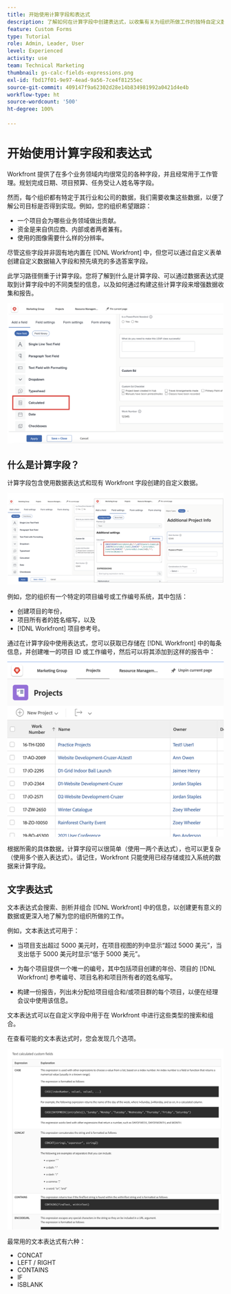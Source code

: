 ```yaml
---
title: 开始使用计算字段和表达式
description: 了解如何在计算字段中创建表达式，以收集有关为组织所做工作的独特自定义数据。
feature: Custom Forms
type: Tutorial
role: Admin, Leader, User
level: Experienced
activity: use
team: Technical Marketing
thumbnail: gs-calc-fields-expressions.png
exl-id: fbd17f01-9e97-4ead-9a56-7ce4f81255ec
source-git-commit: 409147f9a62302d28e14b834981992a0421d4e4b
workflow-type: ht
source-wordcount: '500'
ht-degree: 100%

---
```


# 开始使用计算字段和表达式

<!-- **Note**: The expression examples shown are simple and some may be mitigated by fields already supplied by  . However, the examples are used to illustrate the foundational knowledge needed in order to build expressions in Workfront.-->

Workfront 提供了在多个业务领域内均很常见的各种字段，并且经常用于工作管理。规划完成日期、项目预算、任务受让人姓名等字段。

然而，每个组织都有特定于其行业和公司的数据，我们需要收集这些数据，以便了解公司目标是否得到实现。例如，您的组织希望跟踪：

* 一个项目会为哪些业务领域做出贡献。
* 资金是来自供应商、内部或者两者兼有。
* 使用的图像需要什么样的分辨率。

尽管这些字段并非固有地内置在 [!DNL Workfront] 中，但您可以通过自定义表单创建自定义数据输入字段和预先填充的多选答案字段。

此学习路径侧重于计算字段。您将了解到什么是计算字段、可以通过数据表达式提取到计算字段中的不同类型的信息，以及如何通过构建这些计算字段来增强数据收集和报告。

![资源管理设置单页指南](assets/GS01.png)

## 什么是计算字段？

计算字段包含使用数据表达式和现有 Workfront 字段创建的自定义数据。

![带有利用率报告的工作负载均衡器](assets/GS02.png)

例如，您的组织有一个特定的项目编号或工作编号系统，其中包括：

* 创建项目的年份，
* 项目所有者的姓名缩写，以及
* [!DNL Workfront] 项目参考号。


通过在计算字段中使用表达式，您可以获取已存储在 [!DNL Workfront] 中的每条信息，并创建唯一的项目 ID 或工作编号，然后可以将其添加到这样的报告中：

![带有利用率报告的工作负载均衡器](assets/GS03.png)

根据所需的具体数据，计算字段可以很简单（使用一两个表达式），也可以更复杂（使用多个嵌入表达式）。请记住，Workfront 只能使用已经存储或拉入系统的数据来计算字段。

## 文字表达式

文本表达式会搜索、剖析并组合 [!DNL Workfront] 中的信息，以创建更有意义的数据或更深入地了解为您的组织所做的工作。

例如，文本表达式可用于：

* 当项目支出超过 5000 美元时，在项目视图的列中显示“超过 5000 美元”，当支出低于 5000 美元时显示“低于 5000 美元”。

* 为每个项目提供一个唯一的编号，其中包括项目创建的年份、项目的 [!DNL Workfront] 参考编号、项目名称和项目所有者的姓名缩写。

* 构建一份报告，列出未分配给项目组合和/或项目群的每个项目，以便在经理会议中使用该信息。

文本表达式可以在自定义字段中用于在 Workfront 中进行这些类型的搜索和组合。

在查看可能的文本表达式时，您会发现几个选项。

![资源管理设置单页指南](assets/TE01.png)

最常用的文本表达式有六种：

* CONCAT
* LEFT / RIGHT
* CONTAINS
* IF
* ISBLANK
